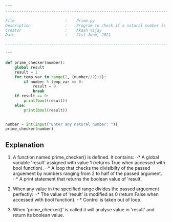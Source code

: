 
```python

""" 
------------------------------------------------------------------------------------

File                      :    Prime.py
Description               :    Program to check if a natural number is prime or not
Creator                   :    Akash Vijay
Date                      :    21st June, 2021

------------------------------------------------------------------------------------

"""

def prime_checker(number):
    global result                               
    result = 1
    for temp_var in range(2, (number//2)+1):    
        if number % temp_var == 0:
            result = 0                          
            break
    if result == 0:
        print(bool(result))                     
    else:
        print(bool(result))

        
number = int(input("Enter any natural number: "))
prime_checker(number)
```




## Explanation

1. A function named prime_checker() is defined. It contains: 
⋅⋅*  A global variable 'result' assigned with value 1 (returns True when accessed with bool function).
⋅⋅*  A loop that checks the divisibilty of the passed arguement by numbers ranging from 2 to half of the passed argument.
⋅⋅*  A print statement that returns the boolean value of 'result'.

2. When any value in the specified range divides the passed arguement perfectly:
⋅⋅*  The value of 'result' is modified as 0 (return False when accessed with bool function).
⋅⋅*  Control is taken out of loop.

3. When 'prime_checker()' is called it will analyse value in 'result' and return its boolean value.
